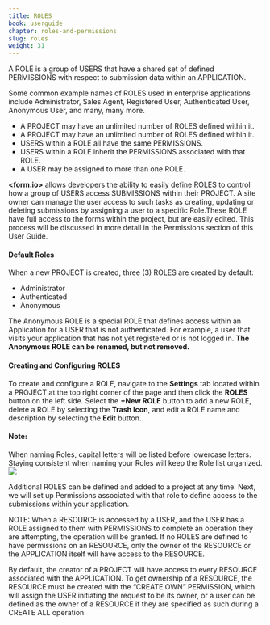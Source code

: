 ```yaml
---
title: ROLES
book: userguide
chapter: roles-and-permissions
slug: roles
weight: 31
---
```

<p> A ROLE is a group of USERS that have a shared set of defined PERMISSIONS with respect to submission data within an APPLICATION. </p>
<p>Some common example names of ROLES used in enterprise applications include Administrator, Sales Agent, Registered User, Authenticated User, Anonymous User, and many, many more.</p>
<ul>
  <li>A PROJECT may have an unlimited number of ROLES defined within it.</li>
  <li>A PROJECT may have an unlimited number of ROLES defined within it.</li>
  <li>USERS within a ROLE all have the same PERMISSIONS.</li>
  <li>USERS within a ROLE inherit the PERMISSIONS associated with that ROLE. </li>
  <li>A USER may be assigned to more than one ROLE.</li>
</ul>
<p> <b>&lt;form.io&gt;</b> allows developers the ability to easily define  ROLES to control how a group of USERS access SUBMISSIONS within their PROJECT.   A site owner can manage the user access to such tasks as creating, updating or deleting submissions by assigning a user to a specific Role.These ROLE have full access to the forms within the project, but are easily edited.  This process will be discussed in more detail in the Permissions section of this User Guide. </p>
<h4>Default Roles</h4>
<p>When a new PROJECT is created, three (3)  ROLES are created by default: </p>
<ul>
  <li>Administrator</li>
  <li>Authenticated</li>
  <li>Anonymous</li>
</ul>
<p>The Anonymous ROLE is a special ROLE that defines access within an Application for a USER that is not authenticated. For example, a user that visits your application that has not yet registered or is not logged in.  <b>The Anonymous ROLE can be renamed, but not removed.</b></p>
<h4>Creating and Configuring ROLES</h4>
To create and configure a ROLE, navigate to the <b>Settings</b> tab located within a PROJECT at the top right corner of the page and then click the <b>ROLES</b> button on the left side. Select the <b>+New ROLE</b> button to add a new ROLE, delete a ROLE by selecting the <b>Trash Icon</b>, and edit a ROLE name and description by selecting the <b>Edit</b> button.

<h4>Note:</h4>When naming Roles, capital letters will be listed before lowercase letters. Staying consistent when naming your Roles will keep the Role list organized. 
<img src="https://cloud.githubusercontent.com/assets/13321142/9473021/2e75b59c-4b1e-11e5-8d89-201e63c562a2.png">
<p>Additional ROLES can be defined and added to a project at any time.  Next, we will set up Permissions associated with that role to define access to the submissions within your application.</p>
<p>NOTE:  When a RESOURCE is accessed by a USER, and the USER has a ROLE assigned to them with PERMISSIONS to complete an operation they are attempting, the operation will be granted. If no ROLES are defined to have permissions on an RESOURCE, only the owner of the RESOURCE or the APPLICATION itself will have access to the RESOURCE.</p>
<p>By default, the creator of a PROJECT  will have access to every RESOURCE associated with the APPLICATION. To get ownership of a RESOURCE, the RESOURCE must be created with the “CREATE OWN” PERMISSION, which will assign the USER initiating the request to be its owner, or a user can be defined as the owner of a RESOURCE if they are specified as such during a CREATE ALL  operation. </p>
